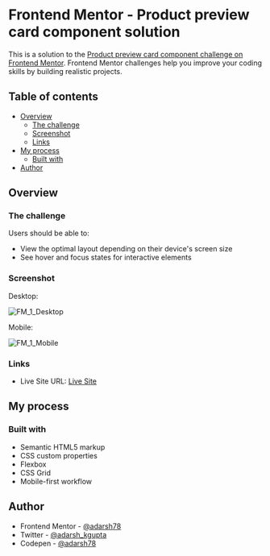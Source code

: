 # Frontend Mentor - Product preview card component solution

This is a solution to the [Product preview card component challenge on Frontend Mentor](https://www.frontendmentor.io/challenges/product-preview-card-component-GO7UmttRfa). Frontend Mentor challenges help you improve your coding skills by building realistic projects. 

## Table of contents

- [Overview](#overview)
  - [The challenge](#the-challenge)
  - [Screenshot](#screenshot)
  - [Links](#links)
- [My process](#my-process)
  - [Built with](#built-with)
- [Author](#author)

## Overview

### The challenge

Users should be able to:

- View the optimal layout depending on their device's screen size
- See hover and focus states for interactive elements

### Screenshot

Desktop: 

![FM_1_Desktop](https://user-images.githubusercontent.com/64201509/217255408-e5b3ad2d-be23-49f4-9288-5b34e396242c.png)

Mobile:

![FM_1_Mobile](https://user-images.githubusercontent.com/64201509/217255608-e0e29d6c-1a76-4fb6-aae4-dea8dec0617d.png)

### Links

- Live Site URL: [Live Site](https://adarsh78.github.io/Product_Card/)

## My process

### Built with

- Semantic HTML5 markup
- CSS custom properties
- Flexbox
- CSS Grid
- Mobile-first workflow

## Author

- Frontend Mentor - [@adarsh78](https://www.frontendmentor.io/profile/adarsh78)
- Twitter - [@adarsh_kgupta](https://twitter.com/adarsh_kgupta)
- Codepen - [@adarsh78](https://codepen.io/adarsh78)


